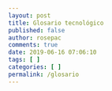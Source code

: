 ```yaml
---
layout: post
title: Glosario tecnológico
published: false
author: rosepac
comments: true
date: 2019-06-16 07:06:10
tags: [ ]
categories: [ ]
permalink: /glosario
---
```

